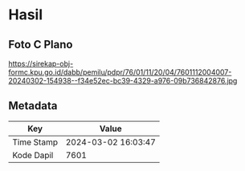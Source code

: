 # Hasil

## Foto C Plano

https://sirekap-obj-formc.kpu.go.id/dabb/pemilu/pdpr/76/01/11/20/04/7601112004007-20240302-154938--f34e52ec-bc39-4329-a976-09b736842876.jpg


## Metadata

| Key        | Value               |
| ---------- | ------------------- |
| Time Stamp | 2024-03-02 16:03:47 |
| Kode Dapil | 7601                |




